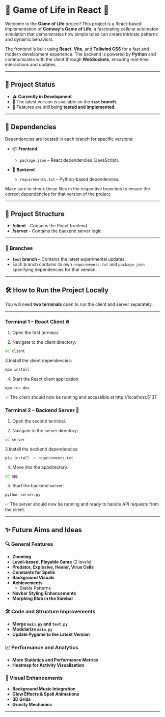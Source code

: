 # 🌌 **Game of Life in React** 🚀

Welcome to the **Game of Life** project! This project is a React-based implementation of **Conway's Game of Life**, a fascinating cellular automaton simulation that demonstrates how simple rules can create intricate patterns and dynamic behaviors.

The frontend is built using **React**, **Vite**, and **Tailwind CSS** for a fast and modern development experience. The backend is powered by **Python** and communicates with the client through **WebSockets**, ensuring real-time interactions and updates.

---

## 📜 **Project Status** 

- ⚠️ **Currently in Development**  
- 🔧 The latest version is available on the **`test` branch**.  
- 🧪 Features are still being **tested and implemented**.

---

## 📜 **Dependencies**

Dependencies are located in each branch for specific versions:

- 📦 **Frontend**  
  - `package.json` – React dependencies (JavaScript).

- 🐍 **Backend**  
  - `requirements.txt` – Python-based dependencies.

Make sure to check these files in the respective branches to ensure the correct dependencies for that version of the project.

---

## 📂 **Project Structure** 
- **/client** - Contains the React frontend 
- **/server** - Contains the backend server logic

---


### 📝 **Branches**

- **`test` branch** – Contains the latest experimental updates.
- Each branch contains its own `requirements.txt` and `package.json` specifying dependencies for that version.

---

## 🛠️ **How to Run the Project Locally**  

You will need **two terminals** open to run the client and server separately.

---

### Terminal 1 – **React Client** 🔥

1. Open the first terminal.

2. Navigate to the client directory:

```bash
cd client
```

3.Install the client dependencies:

```bash
npm install
```

4. Start the React client application:

```bash
npm run dev
```

✅ The client should now be running and accessible at http://localhost:5137.

### Terminal 2 – Backend Server 🐍

1. Open the second terminal.

2. Navigate to the server directory:

```bash
cd server
```

3.Install the backend dependencies:

```bash
pip install -r requirements.txt
```

4. Move into the appdirectory:

```bash
cd app
```

5. Start the backend server:

```bash
python server.py
```

✅ The server should now be running and ready to handle API requests from the client.

---

## ✨ Future Aims and Ideas

### 🔍 General Features

- **Zooming**  
- **Level-based, Playable Game** (2 levels)  
- **Predator, Explosive, Healer, Virus Cells**  
- **Constants for Spells**  
- **Background Visuals**  
- **Achievements**  
  - Stable Patterns  
- **Navbar Styling Enhancements**  
- **Morphing Blob in the Sidebar**  

### 🛠️ Code and Structure Improvements

- **Merge `main.py` and `test.py`**  
- **Modularize `main.py`**  
- **Update Pygame to the Latest Version**  

### 📈 Performance and Analytics

- **More Statistics and Performance Metrics**  
- **Heatmap for Activity Visualization**  

### 🎨 Visual Enhancements

- **Background Music Integration**  
- **Glow Effects & Spell Animations**  
- **3D Grids**  
- **Gravity Mechanics**

---



